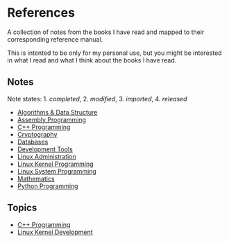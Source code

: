 # References

A collection of notes from the books I have read and mapped to their corresponding reference manual.

This is intented to be only for my personal use, but you might be interested in what I read and what I think about the books I have read.

## Notes

Note states: 1. *completed*, 2. *modified*, 3. *imported*, 4. *released*

* [Algorithms & Data Structure](algorithms.md)
* [Assembly Programming](assembly.md)
* [C++ Programming](cpp.md)
* [Cryptography](cryptography.md)
* [Databases](databases.md)
* [Development Tools](tools.md)
* [Linux Administration](linux-administration.md)
* [Linux Kernel Programming](linux-kernel.md)
* [Linux System Programming](linux-programming.md)
* [Mathematics](mathematics.md)
* [Python Programming](python.md)

## Topics

* [C++ Programming](topics/cpp.md)
* [Linux Kernel Development](topics/kernel.md)
